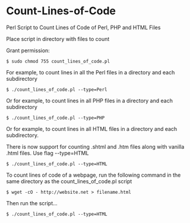 # Count-Lines-of-Code

Perl Script to Count Lines of Code of Perl, PHP and HTML Files

Place script in directory with files to count

Grant permission:

	$ sudo chmod 755 count_lines_of_code.pl

For example, to count lines in all the Perl files in a directory and each subdirectory	

	$ ./count_lines_of_code.pl --type=Perl
	
Or for example, to count lines in all PHP files in a directory and each subdirectory

	$ ./count_lines_of_code.pl --type=PHP
	
Or for example, to count lines in all HTML files in a directory and each subdirectory.

There is now support for counting .shtml and .htm files along with vanilla .html files.  Use flag --type=HTML 

	$ ./count_lines_of_code.pl --type=HTML
	
To count lines of code of a webpage, run the following command in the same directory as the count_lines_of_code.pl script

	$ wget -cO - http://website.net > filename.html

Then run the script...

	$ ./count_lines_of_code.pl --type=HTML
